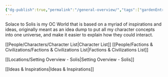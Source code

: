 ```yaml
---
{"dg-publish":true,"permalink":"/general-overview/","tags":["gardenEntry"]}
---
```


Solace to Solis is my OC World that is based on a myriad of inspirations and ideas, originally meant as an idea dump to put all my character concepts into one universe, and make it easier to explain how they could interact.

[[People/Characters/Character List\|Character List]]
[[People/Factions & Civilizations/Factions & Civilizations List\|Factions & Civilizations List]]

[[Locations/Setting Overview - Solis\|Setting Overview - Solis]]

[[Ideas & Inspirations\|Ideas & Inspirations]]





